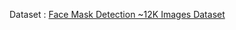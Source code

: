 Dataset :
[Face Mask Detection ~12K Images Dataset](https://www.kaggle.com/datasets/ashishjangra27/face-mask-12k-images-dataset)

